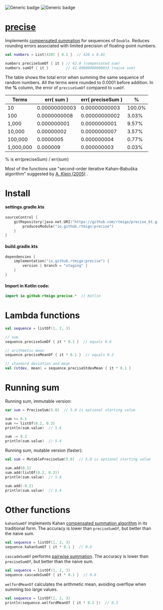 ![Generic badge](https://img.shields.io/badge/maturity-wip-red.svg)
![Generic badge](https://img.shields.io/badge/JVM-8-blue.svg)

# [precise](https://github.com/rtmigo/precise_kt#readme)

Implements [compensated summation](https://en.wikipedia.org/wiki/Kahan_summation_algorithm)
for sequences of `Double`. Reduces rounding errors associated with limited
precision of floating-point numbers.

```kotlin
val numbers = List(420) { 0.1 }  // 420 x 0.01

numbers.preciseSumOf { it } // 42.0 (compensated sum)
numbers.sumOf { it }        // 42.00000000000033 (naive sum)
```

The table shows the total error when summing the same sequence of random
numbers. All the terms were rounded to 0.0001 before addition. In the **%**
column, the error of `preciseSumOf` compared to `sumOf`.

| Terms     | err( sum )    | err( preciseSum ) | %      |
|-----------|---------------|-------------------|--------|
| 10        | 0.00000000003 | 0.00000000003     | 100.0% |
| 100       | 0.0000000008  | 0.00000000002     | 3.03%  |
| 1,000     | 0.000000001   | 0.0000000001      | 9.57%  |
| 10,000    | 0.00000002    | 0.0000000007      | 3.57%  |
| 100,000   | 0.0000005     | 0.000000004       | 0.77%  |
| 1,000,000 | 0.000009      | 0.000000003       | 0.03%  |

% is err(preciseSum) / err(sum)

Most of the functions use "second-order iterative Kahan–Babuška algorithm"
suggested
by [А. Klein (2005)](https://citeseerx.ist.psu.edu/viewdoc/download?doi=10.1.1.582.288&rep=rep1&type=pdf)
.

# Install

#### settings.gradle.kts

```kotlin
sourceControl {
    gitRepository(java.net.URI("https://github.com/rtmigo/precise_kt.git")) {
        producesModule("io.github.rtmigo:precise")
    }
}
```

#### build.gradle.kts

```kotlin
dependencies {
    implementation("io.github.rtmigo:precise") {
        version { branch = "staging" }
    }
}
```

#### Import in Kotlin code:

```kotlin
import io.github.rtmigo.precise.*  // Kotlin
```

# Lambda functions

```kotlin
val sequence = listOf(1, 2, 3)

// sum
sequence.preciseSumOf { it * 0.1 }  // equals 0.6

// arithmetic mean
sequence.preciseMeanOf { it * 0.1 }  // equals 0.2

// standard deviation and mean
val (stdev, mean) = sequence.preciseStdevMean { it * 0.1 }
```

# Running sum

Running sum, immutable version:

```kotlin
var sum = PreciseSum(5.0)  // 5.0 is optional starting value

sum += 0.1
sum += listOf(0.2, 0.3)
println(sum.value)  // 5.6

sum -= 0.2
println(sum.value)  // 5.4
```

Running sum, mutable version (faster):

```kotlin
val sum = MutablePreciseSum(5.0)  // 5.0 is optional starting value

sum.add(0.1)
sum.add(listOf(0.2, 0.3))
println(sum.value)  // 5.6

sum.add(-0.2)
println(sum.value)  // 5.4
```

# Other functions

`kahanSumOf` implements
Kahan [compensated summation algorithm](https://en.wikipedia.org/wiki/Kahan_summation_algorithm)
in its traditional form. The accuracy is lower than `preciseSumOf`, but better
than the naive sum.

```kotlin
val sequence = listOf(1, 2, 3)
sequence.kahanSumOf { it * 0.1 }  // 0.6
```

`cascadeSumOf`
performs [pairwise summation](https://en.wikipedia.org/wiki/Pairwise_summation).
The accuracy is lower than `preciseSumOf`, but better than the naive sum.

```kotlin
val sequence = listOf(1, 2, 3)
sequence.cascadeSumOf { it * 0.1 }  // 0.6
```


`welfordMeanOf` calculates the arithmetic mean, avoiding overflow when summing
too large values.

```kotlin
val sequence = listOf(1, 2, 3)
println(sequence.welfordMeanOf { it * 0.1 })  // 0.3
```



